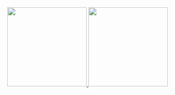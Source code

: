 <div align="center">
  <a href="https://efweb.com.br" target="_blank">
  <img height="180em" src="https://github-readme-stats.vercel.app/api?username=eduardofagnoni&show_icons=true&theme=dracula&include_all_commits=true&count_private=true"/>
  <img height="180em" src="https://github-readme-stats.vercel.app/api/top-langs/?username=eduardofagnoni&layout=compact&langs_count=7&theme=dracula"/>
  </a>
</div>
